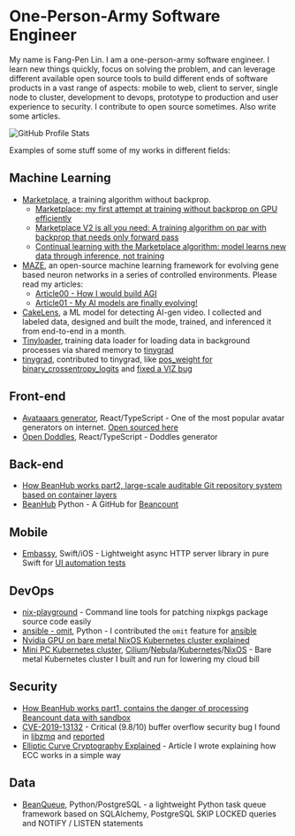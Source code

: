 # One-Person-Army Software Engineer

My name is Fang-Pen Lin. I am a one-person-army software engineer. I learn new things quickly, focus on solving the problem, and can leverage different available open source tools to build different ends of software products in a vast range of aspects: mobile to web, client to server, single node to cluster, development to devops, prototype to production and user experience to security. I contribute to open source sometimes. Also write some articles.

![GitHub Profile Stats](https://github-readme-stats.vercel.app/api?username=fangpenlin)

Examples of some stuff some of my works in different fields:

## Machine Learning
- [Marketplace](https://github.com/LaunchPlatform/marketplace), a training algorithm without backprop.
  - [Marketplace: my first attempt at training without backprop on GPU efficiently](https://fangpenlin.com/posts/2025/08/18/marketplace-my-first-attempt-at-training-without-backprop-on-gpu-efficiently/)
  - [Marketplace V2 is all you need: A training algorithm on par with backprop that needs only forward pass](https://fangpenlin.com/posts/2025/09/02/marketplace-v2-is-all-you-need-a-training-algorithm-on-par-with-backprop/)
  - [Continual learning with the Marketplace algorithm: model learns new data through inference, not training](https://fangpenlin.com/posts/2025/09/09/continual-learning-with-marketplace-model-learns-new-data-with-mostly-inference/)
- [MAZE](https://github.com/LaunchPlatform/maze), an open-source machine learning framework for evolving gene based neuron networks in a series of controlled environments. Please read my articles:
  - [Article00 - How I would build AGI](https://fangpenlin.com/posts/2025/02/06/maze-how-i-would-build-agi/)
  - [Article01 - My AI models are finally evolving!](https://fangpenlin.com/posts/2025/02/18/maze-my-ai-models-are-finally-evolving/)
- [CakeLens](https://fangpenlin.com/posts/2025/06/03/i-built-ai-gen-video-detection-model-and-browser-extension-in-a-month/), a ML model for detecting AI-gen video. I collected and labeled data, designed and built the mode, trained, and inferenced it from end-to-end in a month.
- [Tinyloader](https://github.com/LaunchPlatform/tinyloader), training data loader for loading data in background processes via shared memory to [tinygrad](https://github.com/tinygrad/tinygrad/)
- [tinygrad](https://github.com/tinygrad/tinygrad/), contributed to tinygrad, like [pos_weight for binary_crossentropy_logits](https://github.com/tinygrad/tinygrad/pull/10855) and [fixed a VIZ bug](https://github.com/tinygrad/tinygrad/pull/10624)

## Front-end

- [Avataaars generator](https://getavataaars.com/), React/TypeScript - One of the most popular avatar generators on internet. [Open sourced here](https://github.com/fangpenlin/avataaars-generator)
- [Open Doddles](https://generator.opendoodles.com/), React/TypeScript - Doddles generator
 
## Back-end

- [How BeanHub works part2, large-scale auditable Git repository system based on container layers](https://beanhub.io/blog/2024/06/26/how-beanhub-works-part2-layer-based-git-repos/)
- [BeanHub](https://beanhub.io) Python - A GitHub for [Beancount](https://beancount.github.io/)

## Mobile

- [Embassy](https://github.com/envoy/Embassy), Swift/iOS - Lightweight async HTTP server library in pure Swift for [UI automation tests](https://envoy.engineering/embedded-web-server-for-ios-ui-testing-8ff3cef513df)

## DevOps

- [nix-playground](https://github.com/LaunchPlatform/nix-playground) - Command line tools for patching nixpkgs package source code easily
- [ansible - omit](https://github.com/ansible/ansible/pull/8323), Python - I contributed the `omit` feature for [ansible](https://www.ansible.com)
- [Nvidia GPU on bare metal NixOS Kubernetes cluster explained](https://fangpenlin.com/posts/2025/03/01/nvidia-gpu-on-bare-metal-nixos-k8s-explained/)
- [Mini PC Kubernetes cluster](https://fangpenlin.com/posts/2024/01/14/high-speed-usb4-mesh-network/), [Cilium](https://cilium.io/)/[Nebula](https://github.com/slackhq/nebula)/[Kubernetes](https://kubernetes.io/)/[NixOS](https://nixos.org/) - Bare metal Kubernetes cluster I built and run for lowering my cloud bill

## Security

- [How BeanHub works part1, contains the danger of processing Beancount data with sandbox](https://beanhub.io/blog/2024/04/23/how-beanhub-works-part1-sandboxing/)
- [CVE-2019-13132](https://nvd.nist.gov/vuln/detail/CVE-2019-13132) - Critical (9.8/10) buffer overflow security bug I found in [libzmq](https://github.com/zeromq/libzmq) and [reported](https://github.com/zeromq/libzmq/issues/3558)
- [Elliptic Curve Cryptography Explained](https://fangpenlin.com/posts/2019/10/07/elliptic-curve-cryptography-explained/) - Article I wrote explaining how ECC works in a simple way

## Data

- [BeanQueue](https://github.com/LaunchPlatform/bq), Python/PostgreSQL - a lightweight Python task queue framework based on SQLAlchemy, PostgreSQL SKIP LOCKED queries and NOTIFY / LISTEN statements

